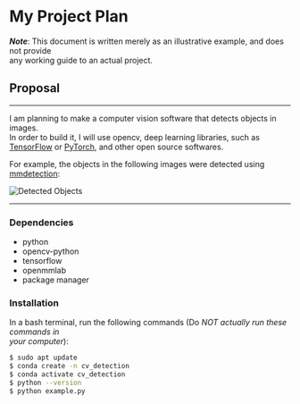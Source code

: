 # My Project Plan

***Note***: This document is written merely as an illustrative example, and does not provide  
any working guide to an actual project.

## Proposal
---
I am planning to make a computer vision software that detects objects in images.  
In order to build it, I will use opencv, deep learning libraries, such as [TensorFlow](tensorflow.org)
or [PyTorch](https://pytorch.org/), and other open source softwares.  

For example, the objects in the following images were detected using [mmdetection](https://github.com/open-mmlab/mmdetection):  

![Detected Objects](https://user-images.githubusercontent.com/12907710/137271636-56ba1cd2-b110-4812-8221-b4c120320aa9.png)

---

### Dependencies
- python  
- opencv-python  
- tensorflow  
- openmmlab  
- package manager  

### Installation

In a bash terminal, run the following commands (Do *NOT actually run these commands in  
your computer*):  

```sh
$ sudo apt update 
$ conda create -n cv_detection 
$ conda activate cv_detection 
$ python --version 
$ python example.py
